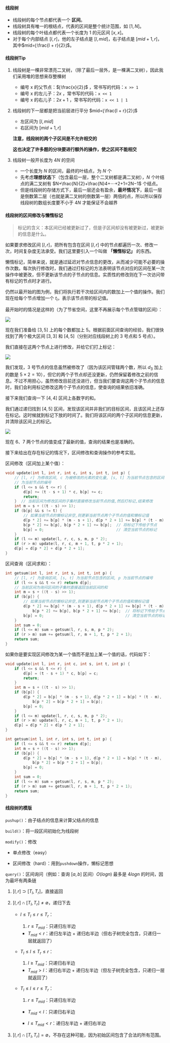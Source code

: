 #### 线段树

- 线段树的每个节点都代表一个 **区间**。
- 线段树具有唯一的根结点，代表的区间是整个统计范围，如 $[1,N]$。
- 线段树的每个叶结点都代表一个长度为 $1$ 的元区间 $[x,x]$。
- 对于每个内部结点 $[l,r]$，他的左子结点是 $[l,mid]$，右子结点是 $[mid+1,r]$，其中$mid=⌊\frac{l + r}{2}⌋$。

#### 线段树Tip
1. 线段树是一棵非常漂亮二叉树，（除了最后一层外，是一棵满二叉树），因此我们采用堆的思想来存整棵树
    - 编号 x 的父节点：$⌊\frac{x}{2}⌋$ ，常书写的代码：`x >> 1`
    - 编号 x 的左儿子：$2x$ ，常书写的代码：`x << 1`
    - 编号 x 的右儿子：$2x+1$ ，常书写的代码：`x << 1 | 1`
2. 线段树的下一层都是把当前层进行平分 $mid=⌊\frac{l + r}{2}⌋$
    - 左区间为 $[l,mid]$
    - 右区间为 $[mid+1,r]$

    **注意，线段树的两个子区间是不允许相交的**

    **这也决定了许多题的分块要进行额外的操作，使之区间不能相交**

3. 线段树一般开长度为 $4N$ 的空间
    - 一个长度为 $N$ 的区间，最终的叶结点，为 $N$ 个
    - 先考虑**理想状态**下（包含最后一层，整个二叉树都是满二叉树），$N$ 个叶结点的满二叉树有 $N+\frac{N}{2}+\frac{N}4+⋅⋅⋅+2+1=2N−1$ 个结点。
    - 但是线段树的存储方式下，最后一层还会有盈余，**最坏情况下**，最后一层是倒数第二层（也就是满二叉树的倒数第一层）两倍的点，所以所以保存线段树的数组长度要不小于 $4N$ 才能保证不会越界

#### 线段树的区间修改与懒惰标记
> 标记的含义：本区间已经被更新过了，但是子区间却没有被更新过，被更新的信息是什么。

如果要求修改区间 $[l,r]$，把所有包含在区间 $[l,r]$ 中的节点都遍历一次、修改一次，时间复杂度无法承受。我们这里要引入一个叫做 **「懒惰标记」** 的东西。

懒惰标记，简单来说，就是通过延迟对节点信息的更改，从而减少可能不必要的操作次数。每次执行修改时，我们通过打标记的方法表明该节点对应的区间在某一次操作中被更改，但不更新该节点的子节点的信息。实质性的修改则在下一次访问带有标记的节点时才进行。

仍然以最开始的图为例，我们将执行若干次给区间内的数加上一个值的操作。我们现在给每个节点增加一个 $t_i$，表示该节点带的标记值。

最开始时的情况是这样的（为了节省空间，这里不再展示每个节点管辖的区间）：

![](https://oiwiki.org/ds/images/segt2.svg)


现在我们准备给 $[3,5]$ 上的每个数都加上 $5$。根据前面区间查询的经验，我们很快找到了两个极大区间 $[3,3]$ 和 $[4,5]$（分别对应线段树上的 $3$ 号点和 $5$ 号点）。

我们直接在这两个节点上进行修改，并给它们打上标记：

![](https://oiwiki.org/ds/images/segt3.svg)

我们发现，$3$ 号节点的信息虽然被修改了（因为该区间管辖两个数，所以 $d_3$ 加上的数是 $5 \times 2=10$），但它的两个子节点却还没更新，仍然保留着修改之前的信息。不过不用担心，虽然修改目前还没进行，但当我们要查询这两个子节点的信息时，我们会利用标记修改这两个子节点的信息，使查询的结果依旧准确。

接下来我们查询一下 $[4,4]$ 区间上各数字的和。

我们通过递归找到 $[4,5]$ 区间，发现该区间并非我们的目标区间，且该区间上还存在标记。这时候就到标记下放的时间了。我们将该区间的两个子区间的信息更新，并清除该区间上的标记。

![](https://oiwiki.org/ds/images/segt4.svg)

现在 $6$、$7$ 两个节点的值变成了最新的值，查询的结果也是准确的。

接下来给出在存在标记的情况下，区间修改和查询操作的参考实现。

区间修改（区间加上某个值）：
```cpp
void update(int l, int r, int c, int s, int t, int p) {
    // [l, r] 为修改区间, c 为被修改的元素的变化量, [s, t] 为当前节点包含的区间, p
    // 为当前节点的编号
    if (l <= s && t <= r) {
        d[p] += (t - s + 1) * c, b[p] += c;
        return;
    }  // 当前区间为修改区间的子集时直接修改当前节点的值,然后打标记,结束修改
    int m = s + ((t - s) >> 1);
    if (b[p] && s != t) {
        // 如果当前节点的懒标记非空,则更新当前节点两个子节点的值和懒标记值
        d[p * 2] += b[p] * (m - s + 1), d[p * 2 + 1] += b[p] * (t - m);
        b[p * 2] += b[p], b[p * 2 + 1] += b[p];  // 将标记下传给子节点
        b[p] = 0;                                // 清空当前节点的标记
    }
    if (l <= m) update(l, r, c, s, m, p * 2);
    if (r > m) update(l, r, c, m + 1, t, p * 2 + 1);
    d[p] = d[p * 2] + d[p * 2 + 1];
}
```

区间查询（区间求和）：
```cpp
int getsum(int l, int r, int s, int t, int p) {
    // [l, r] 为查询区间, [s, t] 为当前节点包含的区间, p 为当前节点的编号
    if (l <= s && t <= r) return d[p];
    // 当前区间为询问区间的子集时直接返回当前区间的和
    int m = s + ((t - s) >> 1);
    if (b[p]) {
        // 如果当前节点的懒标记非空,则更新当前节点两个子节点的值和懒标记值
        d[p * 2] += b[p] * (m - s + 1), d[p * 2 + 1] += b[p] * (t - m),
            b[p * 2] += b[p], b[p * 2 + 1] += b[p];  // 将标记下传给子节点
        b[p] = 0;                                    // 清空当前节点的标记
    }
    int sum = 0;
    if (l <= m) sum = getsum(l, r, s, m, p * 2);
    if (r > m) sum += getsum(l, r, m + 1, t, p * 2 + 1);
    return sum;
}
```

如果你是要实现区间修改为某一个值而不是加上某一个值的话，代码如下：
```cpp
void update(int l, int r, int c, int s, int t, int p) {
    if (l <= s && t <= r) {
        d[p] = (t - s + 1) * c, b[p] = c;
        return;
    }
    int m = s + ((t - s) >> 1);
    if (b[p]) {
        d[p * 2] = b[p] * (m - s + 1), d[p * 2 + 1] = b[p] * (t - m),
            b[p * 2] = b[p * 2 + 1] = b[p];
        b[p] = 0;
    }
    if (l <= m) update(l, r, c, s, m, p * 2);
    if (r > m) update(l, r, c, m + 1, t, p * 2 + 1);
    d[p] = d[p * 2] + d[p * 2 + 1];
}

int getsum(int l, int r, int s, int t, int p) {
    if (l <= s && t <= r) return d[p];
    int m = s + ((t - s) >> 1);
    if (b[p]) {
        d[p * 2] = b[p] * (m - s + 1), d[p * 2 + 1] = b[p] * (t - m),
            b[p * 2] = b[p * 2 + 1] = b[p];
        b[p] = 0;
    }
    int sum = 0;
    if (l <= m) sum = getsum(l, r, s, m, p * 2);
    if (r > m) sum += getsum(l, r, m + 1, t, p * 2 + 1);
    return sum;
}
```

#### 线段树的模版
`pushup()`：由子结点的信息来计算父结点的信息

`build()`：将一段区间初始化为线段树

`modify()`：修改

- 单点修改（easy）

- 区间修改（hard）：用到`pushdown`操作，懒标记思想

`query()`：区间询问（例如：查询 $[a,b]$ 区间）$O(log⁡n)$ 最多是 $4log⁡n$ 的时间，因为最坏有两条链

1. $[l,r]⊃[T_l,T_r]$，直接返回

2. $[l,r]∩[T_l,T_r]≠∅$，递归下去

    - $l≤T_l≤r≤T_r$：

        1. $r≤T_{mid}$：只递归左半边

        - $T_{mid}<r$：递归左半边 + 递归右半边（但右子树完全包含，只递归一层就返回了）

    - $T_l≤l≤T_r≤r$：
        1. $l≥T_{mid}$：只递归右半边

        - $T_{mid}>l$：递归右半边 + 递归左半边（但左子树完全包含，只递归一层就返回了）

    - $T_l≤l≤r≤T_r$：

        1. $r≤T_{mid}$：只递归左半边

        - $T_{mid}<l$：只递归右半边

        - $l≤T_{mid}<r$：递归左半边 + 递归右半边

3. $[l,r]∩[T_l,T_r]=∅$，不存在这种可能，因为初始区间包含了合法的所有范围。


